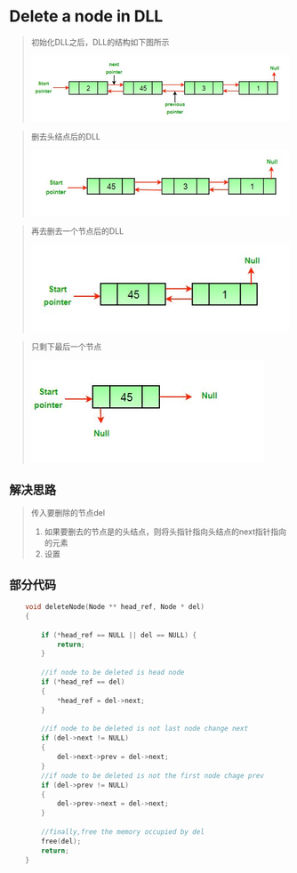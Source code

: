 # Delete a node in DLL

>初始化DLL之后，DLL的结构如下图所示
>
>![初始化DLL结构](_v_images/20190214234113687_16243.jpg)

> 删去头结点后的DLL
> 
> ![删去头结点后的DLL](_v_images/20190214234238416_24893.jpg)

>再去删去一个节点后的DLL
>
>![再一次删去节点后的DLL](_v_images/20190214234359058_12227.jpg)

> 只剩下最后一个节点
> 
> ![只剩下最后一个节点之后的DLL](_v_images/20190214234511420_17014.jpg)

## 解决思路
> 传入要删除的节点del
>1. 如果要删去的节点是的头结点，则将头指针指向头结点的next指针指向的元素
>2. 设置

## 部分代码

```c++
    void deleteNode(Node ** head_ref, Node * del)
    {

    	if (*head_ref == NULL || del == NULL) {
    		return;
    	}

    	//if node to be deleted is head node
    	if (*head_ref == del)
    	{
    		*head_ref = del->next;
    	}

    	//if node to be deleted is not last node change next
    	if (del->next != NULL)
    	{
    		del->next->prev = del->next;
    	}
    	//if node to be deleted is not the first node chage prev
    	if (del->prev != NULL)
    	{
    		del->prev->next = del->next;
    	}

    	//finally,free the memory occupied by del
    	free(del);
    	return;
    }
```
